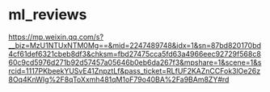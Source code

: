 

# ml_reviews

https://mp.weixin.qq.com/s?__biz=MzU1NTUxNTM0Mg==&mid=2247489748&idx=1&sn=87bd820170bd4cf61def6321cbeb8df3&chksm=fbd27475cca5fd63a4966eec92729f568c860c9cd5976d271b92d57457a05646b0eb6da267f3&mpshare=1&scene=1&srcid=1117PKbeekYUSvE41ZnpztLf&pass_ticket=RLfUF2KAZnCCFok3lOe26z8Oq4KnWIg%2F8qToXxmh481qM1oF79o40BA%2Fa9BAm8ZY#rd